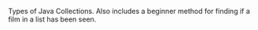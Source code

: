 Types of Java Collections. Also includes a beginner method for finding if a film in a list has been seen.  
